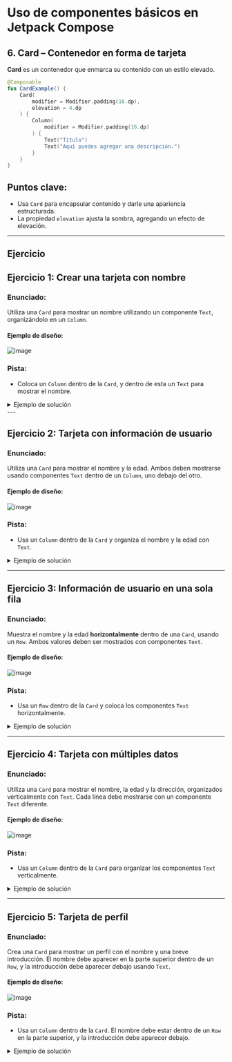 # Uso de componentes básicos en Jetpack Compose

## 6. **Card** – Contenedor en forma de tarjeta
**Card** es un contenedor que enmarca su contenido con un estilo elevado.

```kotlin
@Composable
fun CardExample() {
    Card(
        modifier = Modifier.padding(16.dp),
        elevation = 4.dp
    ) {
        Column(
            modifier = Modifier.padding(16.dp)
        ) {
            Text("Título")
            Text("Aquí puedes agregar una descripción.")
        }
    }
}
```
## Puntos clave:
- Usa `Card` para encapsular contenido y darle una apariencia estructurada.
- La propiedad `elevation` ajusta la sombra, agregando un efecto de elevación.

---

## Ejercicio

## **Ejercicio 1: Crear una tarjeta con nombre**

### Enunciado:
Utiliza una `Card` para mostrar un nombre utilizando un componente `Text`, organizándolo en un `Column`.

#### Ejemplo de diseño:
![image](https://github.com/user-attachments/assets/8496f56a-c173-403e-8568-d6b8f88a39ad)

### Pista:
- Coloca un `Column` dentro de la `Card`, y dentro de esta un `Text` para mostrar el nombre.

<details>
  <summary>Ejemplo de solución</summary>

   ```kotlin
   @Composable
   fun NombreCard() {
       Card {
           Column(modifier = Modifier.padding(16.dp)) {
               Text("Nombre: John")
           }
       }
   }
   ```
</details>
---

## **Ejercicio 2: Tarjeta con información de usuario**

### Enunciado:
Utiliza una `Card` para mostrar el nombre y la edad. Ambos deben mostrarse usando componentes `Text` dentro de un `Column`, uno debajo del otro.

#### Ejemplo de diseño:
![image](https://github.com/user-attachments/assets/a46c79ce-05c9-45f0-8233-8230f6ad1b24)

### Pista:
- Usa un `Column` dentro de la `Card` y organiza el nombre y la edad con `Text`.

<details>
  <summary>Ejemplo de solución</summary>

   ```kotlin
   @Composable
   fun UsuarioCard() {
       Card {
           Column(modifier = Modifier.padding(16.dp)) {
               Text("Nombre: Maria")
               Text("Edad: 25")
           }
       }
   }
   ```
</details>


---

## **Ejercicio 3: Información de usuario en una sola fila**

### Enunciado:
Muestra el nombre y la edad **horizontalmente** dentro de una `Card`, usando un `Row`. Ambos valores deben ser mostrados con componentes `Text`.

#### Ejemplo de diseño:
![image](https://github.com/user-attachments/assets/3ab61efa-2ea9-4379-a69d-8e3885538156)

### Pista:
- Usa un `Row` dentro de la `Card` y coloca los componentes `Text` horizontalmente.

<details>
  <summary>Ejemplo de solución</summary>

   ```kotlin
   @Composable
   fun UsuarioRowCard() {
       Card {
           Row(modifier = Modifier.padding(16.dp)) {
               Text("Nombre: Carlos")
               Spacer(modifier = Modifier.width(16.dp))
               Text("Edad: 30")
           }
       }
   }
   ```

</details>

---

## **Ejercicio 4: Tarjeta con múltiples datos**

### Enunciado:
Utiliza una `Card` para mostrar el nombre, la edad y la dirección, organizados verticalmente con `Text`. Cada línea debe mostrarse con un componente `Text` diferente.

#### Ejemplo de diseño:
![image](https://github.com/user-attachments/assets/4e3e9e4b-aee9-493c-a9ea-5b0dd6986852)

### Pista:
- Usa un `Column` dentro de la `Card` para organizar los componentes `Text` verticalmente.

<details>
  <summary>Ejemplo de solución</summary>

  ```kotlin
   @Composable
   fun InformacionCard() {
       Card {
           Column(modifier = Modifier.padding(16.dp)) {
               Text("Nombre: Ana")
               Text("Edad: 22")
               Text("Dirección: Madrid")
           }
       }
   }
   ```  
</details>

---

## **Ejercicio 5: Tarjeta de perfil**

### Enunciado:
Crea una `Card` para mostrar un perfil con el nombre y una breve introducción. El nombre debe aparecer en la parte superior dentro de un `Row`, y la introducción debe aparecer debajo usando `Text`.

#### Ejemplo de diseño:
![image](https://github.com/user-attachments/assets/e2fb40fd-f62e-43ca-891e-e449161ad11c)

### Pista:
- Usa un `Column` dentro de la `Card`. El nombre debe estar dentro de un `Row` en la parte superior, y la introducción debe aparecer debajo.

<details>
  <summary>Ejemplo de solución</summary>

  ```kotlin
   @Composable
   fun PerfilCard() {
       Card {
           Column(modifier = Modifier.padding(16.dp)) {
               Row {
                   Text("Nombre: Luis")
               }
               Spacer(modifier = Modifier.height(8.dp))
               Text("Breve introducción:")
               Text("Soy un desarrollador móvil.")
           }
       }
   }
   ```  
</details>

